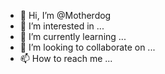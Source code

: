 - 👋 Hi, I’m @Motherdog
- 👀 I’m interested in ...
- 🌱 I’m currently learning ...
- 💞️ I’m looking to collaborate on ...
- 📫 How to reach me ...

<!---
Motherdog/Motherdog is a ✨ special ✨ repository because its `README.md` (this file) appears on your GitHub profile.
You can click the Preview link to take a look at your changes.
--->
